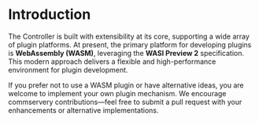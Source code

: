 # Introduction

The Controller is built with extensibility at its core, supporting a wide array of plugin platforms. At present, the primary platform for developing plugins is **WebAssembly (WASM)**, leveraging the **WASI Preview 2** specification. This modern approach delivers a flexible and high-performance environment for plugin development.

If you prefer not to use a WASM plugin or have alternative ideas, you are welcome to implement your own plugin mechanism. We encourage commservery contributions—feel free to submit a pull request with your enhancements or alternative implementations.